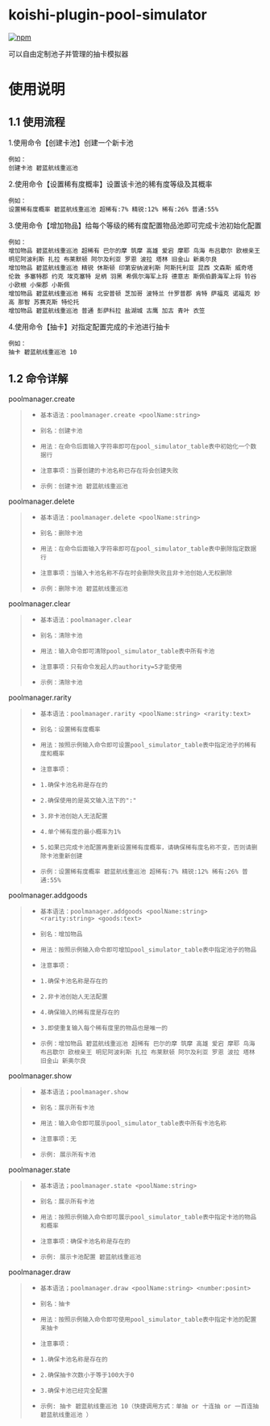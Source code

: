 # koishi-plugin-pool-simulator

[![npm](https://img.shields.io/npm/v/koishi-plugin-pool-simulator?style=flat-square)](https://www.npmjs.com/package/koishi-plugin-pool-simulator)

可以自由定制池子并管理的抽卡模拟器

# 使用说明

## 1.1 使用流程

1.使用命令【创建卡池】创建一个新卡池 

    例如：
    创建卡池 碧蓝航线重巡池

2.使用命令【设置稀有度概率】设置该卡池的稀有度等级及其概率

    例如：
    设置稀有度概率 碧蓝航线重巡池 超稀有:7% 精锐:12% 稀有:26% 普通:55%

3.使用命令【增加物品】给每个等级的稀有度配置物品池即可完成卡池初始化配置

    例如：
    增加物品 碧蓝航线重巡池 超稀有 巴尔的摩 筑摩 高雄 爱宕 摩耶 鸟海 布吕歇尔 欧根亲王 明尼阿波利斯 扎拉 布莱默顿 阿尔及利亚 罗恩 波拉 塔林 旧金山 新奥尔良
    增加物品 碧蓝航线重巡池 精锐 休斯顿 印第安纳波利斯 阿斯托利亚 昆西 文森斯 威奇塔 伦敦 多塞特郡 约克 埃克塞特 足柄 羽黑 希佩尔海军上将 德意志 斯佩伯爵海军上将 铃谷 小欧根 小柴郡 小斯佩
    增加物品 碧蓝航线重巡池 稀有 北安普顿 芝加哥 波特兰 什罗普郡 肯特 萨福克 诺福克 妙高 那智 苏赛克斯 特伦托
    增加物品 碧蓝航线重巡池 普通 彭萨科拉 盐湖城 古鹰 加古 青叶 衣笠

4.使用命令【抽卡】对指定配置完成的卡池进行抽卡

    例如：
    抽卡 碧蓝航线重巡池 10

## 1.2 命令详解 

poolmanager.create 

> +     基本语法：poolmanager.create <poolName:string>
> +     别名：创建卡池
> +     用法：在命令后面输入字符串即可在pool_simulator_table表中初始化一个数据行
> +     注意事项：当要创建的卡池名称已存在将会创建失败
> +     示例：创建卡池 碧蓝航线重巡池

poolmanager.delete 

> +     基本语法：poolmanager.delete <poolName:string>
> +     别名：删除卡池
> +     用法：在命令后面输入字符串即可在pool_simulator_table表中删除指定数据行
> +     注意事项：当输入卡池名称不存在时会删除失败且非卡池创始人无权删除
> +     示例：删除卡池 碧蓝航线重巡池

poolmanager.clear

> +     基本语法：poolmanager.clear
> +     别名：清除卡池
> +     用法：输入命令即可清除pool_simulator_table表中所有卡池
> +     注意事项：只有命令发起人的authority=5才能使用
> +     示例：清除卡池

poolmanager.rarity 

> +     基本语法：poolmanager.rarity <poolName:string> <rarity:text>
> +     别名：设置稀有度概率
> +     用法：按照示例输入命令即可设置pool_simulator_table表中指定池子的稀有度和概率
> +     注意事项：
> +     1.确保卡池名称是存在的
> +     2.确保使用的是英文输入法下的":"
> +     3.非卡池创始人无法配置
> +     4.单个稀有度的最小概率为1%
> +     5.如果已完成卡池配置再重新设置稀有度概率，请确保稀有度名称不变，否则请删除卡池重新创建
> +     示例：设置稀有度概率 碧蓝航线重巡池 超稀有:7% 精锐:12% 稀有:26% 普通:55%

poolmanager.addgoods 

> +     基本语法：poolmanager.addgoods <poolName:string> <rarity:string> <goods:text>
> +     别名：增加物品
> +     用法：按照示例输入命令即可增加pool_simulator_table表中指定池子的物品
> +     注意事项：
> +     1.确保卡池名称是存在的
> +     2.非卡池创始人无法配置
> +     4.确保输入的稀有度是存在的
> +     3.即使重复输入每个稀有度里的物品也是唯一的
> +     示例：增加物品 碧蓝航线重巡池 超稀有 巴尔的摩 筑摩 高雄 爱宕 摩耶 鸟海 布吕歇尔 欧根亲王 明尼阿波利斯 扎拉 布莱默顿 阿尔及利亚 罗恩 波拉 塔林 旧金山 新奥尔良

poolmanager.show

> +     基本语法；poolmanager.show
> +     别名：展示所有卡池
> +     用法：输入命令即可展示pool_simulator_table表中所有卡池名称
> +     注意事项：无
> +     示例: 展示所有卡池

poolmanager.state 

> +     基本语法；poolmanager.state <poolName:string>
> +     别名：展示所有卡池
> +     用法：按照示例输入命令即可展示pool_simulator_table表中指定卡池的物品和概率
> +     注意事项：确保卡池名称是存在的
> +     示例: 展示卡池配置 碧蓝航线重巡池

poolmanager.draw 

> +     基本语法；poolmanager.draw <poolName:string> <number:posint>
> +     别名：抽卡
> +     用法：按照示例输入命令即可使用pool_simulator_table表中指定卡池的配置来抽卡
> +     注意事项：
> +     1.确保卡池名称是存在的
> +     2.确保抽卡次数小于等于100大于0
> +     3.确保卡池已经完全配置
> +     示例: 抽卡 碧蓝航线重巡池 10（快捷调用方式：单抽 or 十连抽 or 一百连抽 碧蓝航线重巡池 ）






